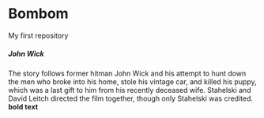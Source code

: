 # Bombom
My first repository
##### John Wick
The story follows former hitman John Wick and his attempt to hunt down the men who broke into his home, stole his vintage car, and killed his puppy, which was a last gift to him from his recently deceased wife. Stahelski and David Leitch directed the film together, though only Stahelski was credited.
**bold text**
